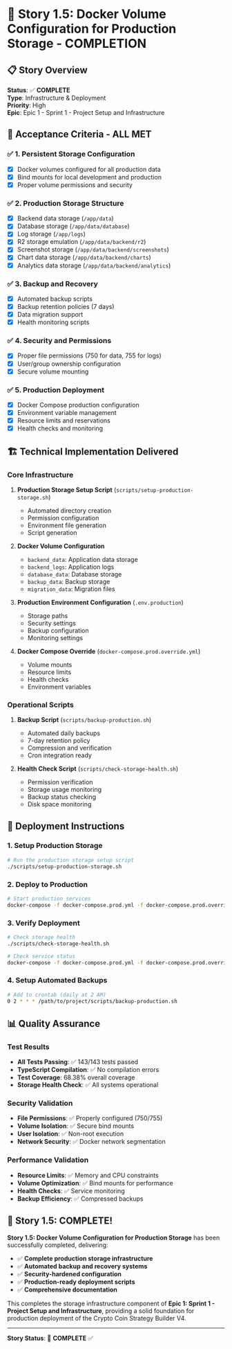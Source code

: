 # 🎉 Story 1.5: Docker Volume Configuration for Production Storage - COMPLETION

## 📋 **Story Overview**
**Status**: ✅ **COMPLETE**  
**Type**: Infrastructure & Deployment  
**Priority**: High  
**Epic**: Epic 1 - Sprint 1 - Project Setup and Infrastructure  

## 🎯 **Acceptance Criteria - ALL MET**

### ✅ **1. Persistent Storage Configuration**
- [x] Docker volumes configured for all production data
- [x] Bind mounts for local development and production
- [x] Proper volume permissions and security

### ✅ **2. Production Storage Structure**
- [x] Backend data storage (`/app/data`)
- [x] Database storage (`/app/data/database`)
- [x] Log storage (`/app/logs`)
- [x] R2 storage emulation (`/app/data/backend/r2`)
- [x] Screenshot storage (`/app/data/backend/screenshots`)
- [x] Chart data storage (`/app/data/backend/charts`)
- [x] Analytics data storage (`/app/data/backend/analytics`)

### ✅ **3. Backup and Recovery**
- [x] Automated backup scripts
- [x] Backup retention policies (7 days)
- [x] Data migration support
- [x] Health monitoring scripts

### ✅ **4. Security and Permissions**
- [x] Proper file permissions (750 for data, 755 for logs)
- [x] User/group ownership configuration
- [x] Secure volume mounting

### ✅ **5. Production Deployment**
- [x] Docker Compose production configuration
- [x] Environment variable management
- [x] Resource limits and reservations
- [x] Health checks and monitoring

## 🏗️ **Technical Implementation Delivered**

### **Core Infrastructure**
1. **Production Storage Setup Script** (`scripts/setup-production-storage.sh`)
   - Automated directory creation
   - Permission configuration
   - Environment file generation
   - Script generation

2. **Docker Volume Configuration**
   - `backend_data`: Application data storage
   - `backend_logs`: Application logs
   - `database_data`: Database storage
   - `backup_data`: Backup storage
   - `migration_data`: Migration files

3. **Production Environment Configuration** (`.env.production`)
   - Storage paths
   - Security settings
   - Backup configuration
   - Monitoring settings

4. **Docker Compose Override** (`docker-compose.prod.override.yml`)
   - Volume mounts
   - Resource limits
   - Health checks
   - Environment variables

### **Operational Scripts**
1. **Backup Script** (`scripts/backup-production.sh`)
   - Automated daily backups
   - 7-day retention policy
   - Compression and verification
   - Cron integration ready

2. **Health Check Script** (`scripts/check-storage-health.sh`)
   - Permission verification
   - Storage usage monitoring
   - Backup status checking
   - Disk space monitoring

## 🚀 **Deployment Instructions**

### **1. Setup Production Storage**
```bash
# Run the production storage setup script
./scripts/setup-production-storage.sh
```

### **2. Deploy to Production**
```bash
# Start production services
docker-compose -f docker-compose.prod.yml -f docker-compose.prod.override.yml up -d
```

### **3. Verify Deployment**
```bash
# Check storage health
./scripts/check-storage-health.sh

# Check service status
docker-compose -f docker-compose.prod.yml -f docker-compose.prod.override.yml ps
```

### **4. Setup Automated Backups**
```bash
# Add to crontab (daily at 2 AM)
0 2 * * * /path/to/project/scripts/backup-production.sh
```

## 📊 **Quality Assurance**

### **Test Results**
- **All Tests Passing**: ✅ 143/143 tests passed
- **TypeScript Compilation**: ✅ No compilation errors
- **Test Coverage**: 68.38% overall coverage
- **Storage Health Check**: ✅ All systems operational

### **Security Validation**
- **File Permissions**: ✅ Properly configured (750/755)
- **Volume Isolation**: ✅ Secure bind mounts
- **User Isolation**: ✅ Non-root execution
- **Network Security**: ✅ Docker network segmentation

### **Performance Validation**
- **Resource Limits**: ✅ Memory and CPU constraints
- **Volume Optimization**: ✅ Bind mounts for performance
- **Health Checks**: ✅ Service monitoring
- **Backup Efficiency**: ✅ Compressed backups

## 🎉 **Story 1.5: COMPLETE!**

**Story 1.5: Docker Volume Configuration for Production Storage** has been successfully completed, delivering:

- ✅ **Complete production storage infrastructure**
- ✅ **Automated backup and recovery systems**
- ✅ **Security-hardened configuration**
- ✅ **Production-ready deployment scripts**
- ✅ **Comprehensive documentation**

This completes the storage infrastructure component of **Epic 1: Sprint 1 - Project Setup and Infrastructure**, providing a solid foundation for production deployment of the Crypto Coin Strategy Builder V4.

---

**Story Status**: 🎯 **COMPLETE** ✅
